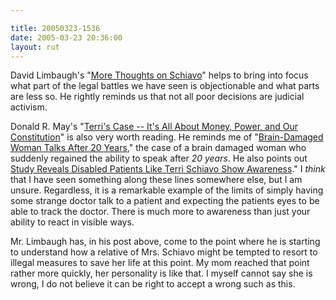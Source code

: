 ```yaml
---

title: 20050323-1536
date: 2005-03-23 20:36:00
layout: rut
---
```


<p> David Limbaugh's "<a href="http://www.davidlimbaugh.com/mt/archives/2005/03/more_thoughts_o.html#more">More
Thoughts on Schiavo</a>" helps to bring into focus what part of
the legal battles we have seen is objectionable and what parts are
less so.  He rightly reminds us that not all poor decisions are
judicial activism.</p>

<p>Donald R. May's "<a href="http://www.townhall.com/columnists/GuestColumns/May20050321.shtml">Terri's
Case -- It's All About Money, Power, and Our Constitution</a>"
is also very worth reading.  He reminds me of "<a href="http://apnews.myway.com/article/20050213/D887B94G0.html">Brain-Damaged
Woman Talks After 20 Years</a>," the case of a brain
damaged woman who suddenly regained the ability to
speak after <em>20 years</em>.  He also points out <a href="http://www.lifenews.com/nat1182.html">Study Reveals Disabled
Patients Like Terri Schiavo Show Awareness</a>."  I <em>think</em>
that I have seen something along these lines somewhere else, but
I am unsure.  Regardless, it is a remarkable example of the limits
of simply having some strange doctor talk to a patient and expecting
the patients eyes to be able to track the doctor.  There is much more
to awareness than just your ability to react in visible ways.</p>

<p>Mr. Limbaugh has, in his post above, come to the point where he
is starting to understand how a relative of Mrs. Schiavo might be
tempted to resort to illegal measures to save her life at this point.
My mom reached that point rather more quickly, her personality is
like that.  I myself cannot say she is wrong, I do not believe it
can be right to accept a wrong such as this.</p>

